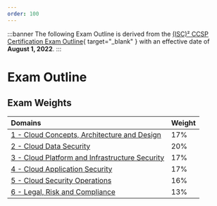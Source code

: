 ```yaml
---
order: 100
---
```


:::banner
The following Exam Outline is derived from the [(ISC)² CCSP Certification Exam Outline](https://www.isc2.org/-/media/ISC2/Certifications/Exam-Outlines/CCSP-Exam-Outline-2022.ashx){ target="_blank" } with an effective date of **August 1, 2022**.
:::

# Exam Outline

## Exam Weights

Domains | Weight
:--- | :---
[1 - Cloud Concepts, Architecture and Design](/certification/domain-1.md) | 17%
[2 - Cloud Data Security](/certification/domain-2.md) | 20%
[3 - Cloud Platform and Infrastructure Security](/certification/domain-3.md) | 17%
[4 - Cloud Application Security](/certification/domain-4.md) | 17%
[5 - Cloud Security Operations](/certification/domain-5.md) | 16%
[6 - Legal, Risk and Compliance](/certification/domain-6.md) | 13%